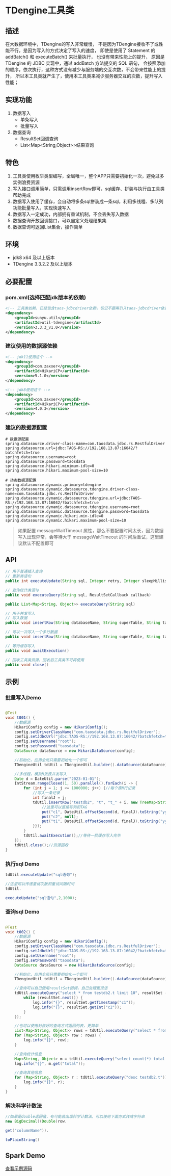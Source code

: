 # TDengine工具类

## 描述

在大数据环境中，TDengine的写入非常缓慢，
不是因为TDengine接收不了或性能不行，是因为写入的方式决定了写入的速度，
即使是使用了 Statement 的 addBatch() 和 executeBatch() 来批量执行，
也没有带来性能上的提升，
原因是 TDengine 的 JDBC 实现中，通过 addBatch 方法提交的 SQL 语句，
会按照添加的顺序，依次执行，这种方式没有减少与服务端的交互次数，不会带来性能上的提升，
所以本工具类就产生了，使用本工具类来减少服务器交互的次数，提升写入性能；

## 实现功能

1. 数据写入
    - 单条写入
    - 批量写入
2. 数据查询
    - ResultSet回调查询
    - List<Map<String,Object>>结果查询

## 特色

1. 工具类使用枚举类型编写，全局唯一，整个APP只需要初始化一次，避免过多实例浪费资源
2. 写入接口调用简单，只需调用insertRow即可，sql缓存、拼装与执行由工具类帮助完成
3. 数据写入使用了缓存，会自动将多条sql拼装成一条sql，利用多线程、多队列功能批量写入，实现快速写入
4. 数据写入一定成功，内部拥有重试机制，不会丢失写入数据
5. 数据查询开放回调接口，可以自定义处理结果集
6. 数据查询可返回List集合，操作简单

## 环境

* jdk8 x64 及以上版本
* TDengine 3.3.2.2 及以上版本

## 必要配置

### pom.xml(选择匹配jdk版本的依赖)

```xml
<!-- 工具类依赖，已经包含taos-jdbcdriver依赖，切记不要再引入taos-jdbcdriver依赖避免重复 -->
<dependency>
    <groupId>sunyu.util</groupId>
    <artifactId>util-tdengine</artifactId>
    <version>3.3.3_v1.0</version>
</dependency>
```

### 建议使用的数据源依赖

```xml
<!-- jdk11使用这个 -->
<dependency>
    <groupId>com.zaxxer</groupId>
    <artifactId>HikariCP</artifactId>
    <version>5.1.0</version>
</dependency>
```

```xml
<!-- jdk8使用这个 -->
<dependency>
    <groupId>com.zaxxer</groupId>
    <artifactId>HikariCP</artifactId>
    <version>4.0.3</version>
</dependency>
```

### 建议的数据源配置

```properties
# 数据源配置
spring.datasource.driver-class-name=com.taosdata.jdbc.rs.RestfulDriver
spring.datasource.url=jdbc:TAOS-RS://192.168.13.87:16042/?batchfetch=true
spring.datasource.username=root
spring.datasource.password=taosdata
spring.datasource.hikari.minimum-idle=0
spring.datasource.hikari.maximum-pool-size=10
```

```properties
# 动态数据源配置
spring.datasource.dynamic.primary=tdengine
spring.datasource.dynamic.datasource.tdengine.driver-class-name=com.taosdata.jdbc.rs.RestfulDriver
spring.datasource.dynamic.datasource.tdengine.url=jdbc:TAOS-RS://192.168.13.87:16042/?batchfetch=true
spring.datasource.dynamic.datasource.tdengine.username=root
spring.datasource.dynamic.datasource.tdengine.password=taosdata
spring.datasource.dynamic.hikari.min-idle=0
spring.datasource.dynamic.hikari.maximum-pool-size=10
```

> 如果配置 messageWaitTimeout 属性，那么不要配置时间太长，因为数据写入出现异常，会等待大于 messageWaitTimeout
> 的时间后重试，这里建议默认不配置即可

## API

```java
// 用于普通插入查询
// 更新类语句
public int executeUpdate(String sql, Integer retry, Integer sleepMillis)

// 查询统计类语句
public void executeQuery(String sql, ResultSetCallback callback)

public List<Map<String, Object>> executeQuery(String sql)

// 用于并发写入
// 写入数据
public void insertRow(String databaseName, String superTable, String tableName, TreeMap<String, Object> row)

// 可以一次写入一个多行数据
public void insertRow(String databaseName, String superTable, String tableName, Map<String, Object> row)

// 等待缓存写入
public void awaitExecution()

// 回收工具类资源，回收后工具类不可再使用
public void close()
```

## 示例

### 批量写入Demo

```java

@Test
void t001() {
    //数据源
    HikariConfig config = new HikariConfig();
    config.setDriverClassName("com.taosdata.jdbc.rs.RestfulDriver");
    config.setJdbcUrl("jdbc:TAOS-RS://192.168.13.87:16042/?batchfetch=true");
    config.setUsername("root");
    config.setPassword("taosdata");
    DataSource dataSource = new HikariDataSource(config);

    //初始化，应用全局只需要初始化一个即可
    TDengineUtil tdUtil = TDengineUtil.builder().dataSource(dataSource).maxPoolSize(5).build();

    //多线程，模拟N张表并发写入
    Date d = DateUtil.parse("2023-01-01");
    IntStream.rangeClosed(1, 50).parallel().forEach(i -> {
        for (int j = 1; j <= 1000000; j++) {//每个表N行记录
            //写入一条记录
            int finalJ = j;
            tdUtil.insertRow("testdb2", "t", "t_" + i, new TreeMap<String, Object>() {{
                //这里可以直接写列和TAG
                put("c1", DateUtil.offsetSecond(d, finalJ).toString("yyyy-MM-dd HH:mm:ss"));
                put("c2", null);
                put("t1", DateUtil.offsetSecond(d, finalJ).toString("yyyy-MM-dd HH:mm:ss"));
            }});
        }
        tdUtil.awaitExecution();//等待一批缓存写入完毕
    });
    tdUtil.close();//资源回收
}
```

### 执行sql Demo

```java
tdUtil.executeUpdate("sql语句");

//这里可以传递重试次数和重试间隔时间
tdUtil.

executeUpdate("sql语句",2,1000);
```

### 查询sql Demo

```java

@Test
void t002() {
    //数据源
    HikariConfig config = new HikariConfig();
    config.setDriverClassName("com.taosdata.jdbc.rs.RestfulDriver");
    config.setJdbcUrl("jdbc:TAOS-RS://192.168.13.87:16042/?batchfetch=true");
    config.setUsername("root");
    config.setPassword("taosdata");
    DataSource dataSource = new HikariDataSource(config);

    //初始化，应用全局只需要初始化一个即可
    TDengineUtil tdUtil = TDengineUtil.builder().dataSource(dataSource).maxPoolSize(5).build();

    //查询可以自己使用resultSet回调，自己处理更灵活
    tdUtil.executeQuery("select * from testdb2.t limit 10", resultSet -> {
        while (resultSet.next()) {
            log.info("{}", resultSet.getTimestamp("c1"));
            log.info("{}", resultSet.getInt("c2"));
        }
    });

    //也可以使用封装好的查询方式返回列表，更简单
    List<Map<String, Object>> rows = tdUtil.executeQuery("select * from testdb2.t limit 10");
    for (Map<String, Object> row : rows) {
        log.info("{}", row);
    }

    //查询统计信息
    Map<String, Object> m = tdUtil.executeQuery("select count(*) total from testdb2.t").get(0);
    log.info("{}", m.get("total"));

    //查询其他信息
    for (Map<String, Object> r : tdUtil.executeQuery("desc testdb2.t")) {
        log.info("{}", r);
    }
}
```

### 解决科学计数法

```java
//如果是double返回值，有可能会出现科学计数法，可以使用下面方式转成字符串
new BigDecimal((Double)row.

get("columnName")).

toPlainString()
```

## Spark Demo

[查看示例源码](https://github.com/89333367/demo-spark-hdfs-to-tdengine)


